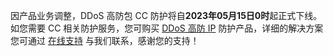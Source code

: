 因产品业务调整，DDoS 高防包 CC 防护将自**2023年05月15日0时**起正式下线。如您需要 CC 相关防护服务，您可购买 [DDoS 高防 IP](https://cloud.tencent.com/document/product/1014) 防护产品，详细的解决方案您可通过 [在线支持](https://cloud.tencent.com/online-service?from=doc_1014) 与我们联系，感谢您的支持！
